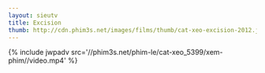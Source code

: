 ```yaml
---
layout: sieutv
title: Excision
thumb: http://cdn.phim3s.net/images/films/thumb/cat-xeo-excision-2012.jpg
---
```

{% include jwpadv src='//phim3s.net/phim-le/cat-xeo_5399/xem-phim//video.mp4' %}
